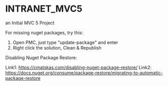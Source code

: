 # INTRANET_MVC5
an Initial MVC 5 Project

For missing nuget packages, try this:

1. Open PMC, just type "update-package" and enter
2. Right click the solution, Clean & Republish

Disabling Nuget Package Restore:

Link1: https://cmatskas.com/disabling-nuget-package-restore/
Link2: https://docs.nuget.org/consume/package-restore/migrating-to-automatic-package-restore